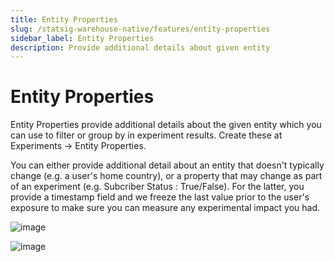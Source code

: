 ```yaml
---
title: Entity Properties
slug: /statsig-warehouse-native/features/entity-properties
sidebar_label: Entity Properties
description: Provide additional details about given entity
---
```


# Entity Properties

Entity Properties provide additional details about the given entity which you can use to filter or group by in experiment results. Create these at Experiments -> Entity Properties.

You can either provide additional detail about an entity that doesn't typically change (e.g. a user's home country), or a property that may change as part of an experiment (e.g. Subcriber Status : True/False). For the latter, you provide a timestamp field and we freeze the last value prior to the user's exposure to make sure you can measure any experimental impact you had.   

![image](https://github.com/statsig-io/docs/assets/31516123/77cfdfd7-3e8c-4fee-9acb-c85e98c0b182)

![image](https://github.com/statsig-io/docs/assets/31516123/6c151cf4-d343-4750-8bfd-a6d48afd6e10)

